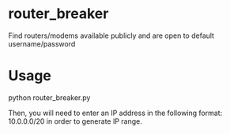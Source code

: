# router_breaker
Find routers/modems available publicly and are open to default username/password

# Usage
python router_breaker.py 

Then, you will need to enter an IP address in the following format: 10.0.0.0/20 in order to generate IP range.

